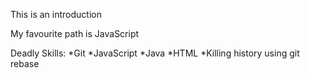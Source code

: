 This is an introduction

My favourite path is JavaScript

Deadly Skills:
*Git
*JavaScript
*Java
*HTML
*Killing history using git rebase
